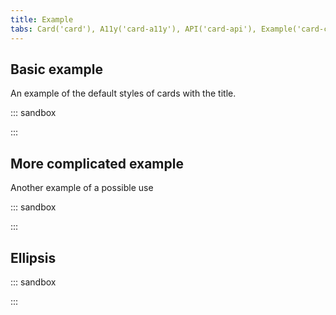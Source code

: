 ```yaml
---
title: Example
tabs: Card('card'), A11y('card-a11y'), API('card-api'), Example('card-code'), Changelog('card-changelog')
---
```

## Basic example

An example of the default styles of cards with the title.

::: sandbox

<script lang="tsx">
import React from 'react';
import Card from '@semcore/ui/card';
import { Text } from '@semcore/ui/typography';
import SettingsM from '@semcore/ui/icon/Settings/m';

const tooltipContent = `Hey! Don't forget to place some useful info here 😏`;

export default () => (
  <Card>
    <Card.Header>
      <Card.Title hint={tooltipContent} tag='h4' inline my={0}>
        Card heading
      </Card.Title>
      <SettingsM
        style={{ float: 'right' }}
        mt={1}
        color='stone'
        interactive
        aria-label='Open settings'
      />
      <Card.Description>This is card additional information or insights.</Card.Description>
    </Card.Header>
    <Card.Body>
      <Text size={100}>Your awesome card content ✨</Text>
    </Card.Body>
  </Card>
);
</script>

:::

## More complicated example

Another example of a possible use

::: sandbox

<script lang="tsx">
import React from 'react';
import Card from '@semcore/ui/card';
import { Text } from '@semcore/ui/typography';
import { Flex } from '@semcore/ui/flex-box';
import Close from '@semcore/ui/icon/Close/m';
import Select from '@semcore/ui/select';
import { LinkTrigger } from '@semcore/ui/base-trigger';

const tooltipContent = `Hey! Don't forget to place some useful info here 😏`;
const options = Array(6)
  .fill('')
  .map((_, index) => ({
    value: index,
    label: `Label ${index}`,
    children: `Option ${index}`,
  }));

export default () => (
  <Card>
    <Card.Header>
      <Flex alignItems='center' justifyContent='space-between'>
        <Flex alignItems='center' tag='h4'>
          <Card.Title hint={tooltipContent}>Market Traffic vs Selected Domains Trends</Card.Title>
        </Flex>
        <Flex alignItems='center'>
          <Text size={200} color='#6C6E79' mr={2}>
            Info about data (optiona)
          </Text>
          <Close color='stone' ml='auto' interactive aria-label='Close card' />
        </Flex>
      </Flex>
      <Card.Description tag='div'>
        <Select tag={LinkTrigger} options={options} placeholder='Select' mr={4} />
        This is card additional information or insights.
      </Card.Description>
    </Card.Header>
    <Card.Body>
      <Text size={200}>Your awesome card content ✨</Text>
    </Card.Body>
  </Card>
);
</script>

:::

## Ellipsis

::: sandbox

<script lang="tsx">
import React from 'react';
import Card from '@semcore/ui/card';
import { Text } from '@semcore/ui/typography';
import Ellipsis from '@semcore/ui/ellipsis';
import { Flex } from '@semcore/ui/flex-box';

const tooltipContent = `Hey! Don't forget to place some useful info here 😏`;

export default () => (
  <Card w={'50%'}>
    <Card.Header>
      <Flex alignItems='center' tag='h4'>
        <Card.Title tag={Ellipsis} hint={tooltipContent}>
          Very long card title which should show ellipsis when there isn’t enough space
        </Card.Title>
      </Flex>
      <Card.Description tag={Ellipsis}>
        Very long description title which should show ellipsis when there isn’t enough space
      </Card.Description>
    </Card.Header>
    <Card.Body tag={Ellipsis}>
      <Text size={100}>
        Very long card body which should show ellipsis when there isn’t enough space
      </Text>
    </Card.Body>
  </Card>
);
</script>

:::
